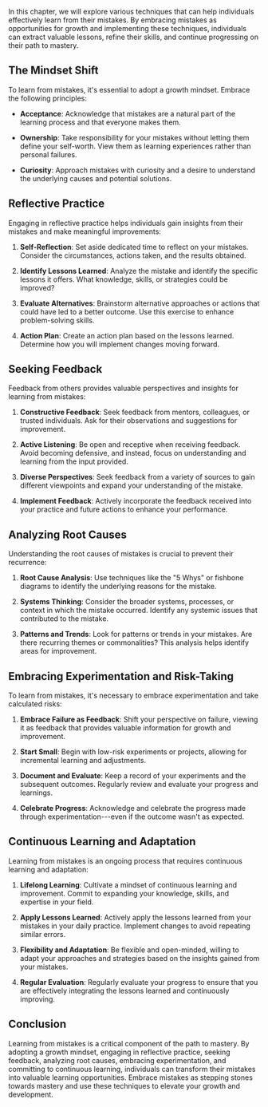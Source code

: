 
In this chapter, we will explore various techniques that can help individuals effectively learn from their mistakes. By embracing mistakes as opportunities for growth and implementing these techniques, individuals can extract valuable lessons, refine their skills, and continue progressing on their path to mastery.

The Mindset Shift
-----------------

To learn from mistakes, it's essential to adopt a growth mindset. Embrace the following principles:

* **Acceptance**: Acknowledge that mistakes are a natural part of the learning process and that everyone makes them.

* **Ownership**: Take responsibility for your mistakes without letting them define your self-worth. View them as learning experiences rather than personal failures.

* **Curiosity**: Approach mistakes with curiosity and a desire to understand the underlying causes and potential solutions.

Reflective Practice
-------------------

Engaging in reflective practice helps individuals gain insights from their mistakes and make meaningful improvements:

1. **Self-Reflection**: Set aside dedicated time to reflect on your mistakes. Consider the circumstances, actions taken, and the results obtained.

2. **Identify Lessons Learned**: Analyze the mistake and identify the specific lessons it offers. What knowledge, skills, or strategies could be improved?

3. **Evaluate Alternatives**: Brainstorm alternative approaches or actions that could have led to a better outcome. Use this exercise to enhance problem-solving skills.

4. **Action Plan**: Create an action plan based on the lessons learned. Determine how you will implement changes moving forward.

Seeking Feedback
----------------

Feedback from others provides valuable perspectives and insights for learning from mistakes:

1. **Constructive Feedback**: Seek feedback from mentors, colleagues, or trusted individuals. Ask for their observations and suggestions for improvement.

2. **Active Listening**: Be open and receptive when receiving feedback. Avoid becoming defensive, and instead, focus on understanding and learning from the input provided.

3. **Diverse Perspectives**: Seek feedback from a variety of sources to gain different viewpoints and expand your understanding of the mistake.

4. **Implement Feedback**: Actively incorporate the feedback received into your practice and future actions to enhance your performance.

Analyzing Root Causes
---------------------

Understanding the root causes of mistakes is crucial to prevent their recurrence:

1. **Root Cause Analysis**: Use techniques like the "5 Whys" or fishbone diagrams to identify the underlying reasons for the mistake.

2. **Systems Thinking**: Consider the broader systems, processes, or context in which the mistake occurred. Identify any systemic issues that contributed to the mistake.

3. **Patterns and Trends**: Look for patterns or trends in your mistakes. Are there recurring themes or commonalities? This analysis helps identify areas for improvement.

Embracing Experimentation and Risk-Taking
-----------------------------------------

To learn from mistakes, it's necessary to embrace experimentation and take calculated risks:

1. **Embrace Failure as Feedback**: Shift your perspective on failure, viewing it as feedback that provides valuable information for growth and improvement.

2. **Start Small**: Begin with low-risk experiments or projects, allowing for incremental learning and adjustments.

3. **Document and Evaluate**: Keep a record of your experiments and the subsequent outcomes. Regularly review and evaluate your progress and learnings.

4. **Celebrate Progress**: Acknowledge and celebrate the progress made through experimentation---even if the outcome wasn't as expected.

Continuous Learning and Adaptation
----------------------------------

Learning from mistakes is an ongoing process that requires continuous learning and adaptation:

1. **Lifelong Learning**: Cultivate a mindset of continuous learning and improvement. Commit to expanding your knowledge, skills, and expertise in your field.

2. **Apply Lessons Learned**: Actively apply the lessons learned from your mistakes in your daily practice. Implement changes to avoid repeating similar errors.

3. **Flexibility and Adaptation**: Be flexible and open-minded, willing to adapt your approaches and strategies based on the insights gained from your mistakes.

4. **Regular Evaluation**: Regularly evaluate your progress to ensure that you are effectively integrating the lessons learned and continuously improving.

Conclusion
----------

Learning from mistakes is a critical component of the path to mastery. By adopting a growth mindset, engaging in reflective practice, seeking feedback, analyzing root causes, embracing experimentation, and committing to continuous learning, individuals can transform their mistakes into valuable learning opportunities. Embrace mistakes as stepping stones towards mastery and use these techniques to elevate your growth and development.
